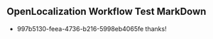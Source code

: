 ## OpenLocalization Workflow Test MarkDown
* 997b5130-feea-4736-b216-5998eb4065fe thanks!

<!--HONumber=Aug16_HO1-->


